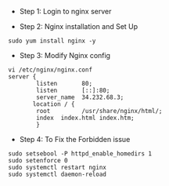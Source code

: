 * Step 1: Login to nginx server
  
* Step 2: Nginx installation and Set Up
```
sudo yum install nginx -y
```
* Step 3: Modify Nginx config
```
vi /etc/nginx/nginx.conf
server {
        listen       80;
        listen       [::]:80;
        server_name  34.232.68.3;
       location / {
        root         /usr/share/nginx/html/;
        index  index.html index.htm;
        }
```
* Step 4: To Fix the Forbidden issue
```
sudo setsebool -P httpd_enable_homedirs 1
sudo setenforce 0
sudo systemctl restart nginx
sudo systemctl daemon-reload
```
